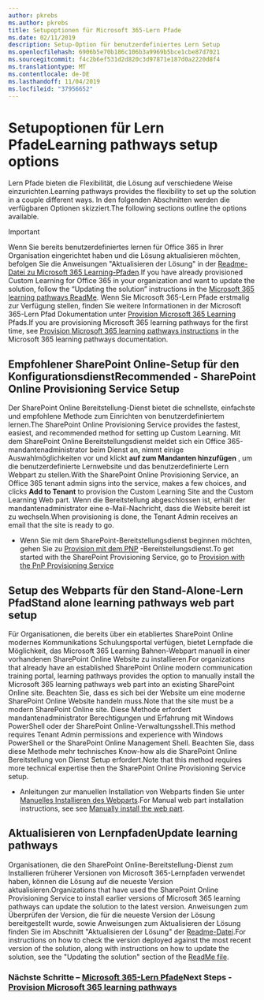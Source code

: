 ```yaml
---
author: pkrebs
ms.author: pkrebs
title: Setupoptionen für Microsoft 365-Lern Pfade
ms.date: 02/11/2019
description: Setup-Option für benutzerdefiniertes Lern Setup
ms.openlocfilehash: 6906b5e70b186c106b3a9969b5bce1cbe87d7021
ms.sourcegitcommit: f4c2b6ef531d2d820c3d97871e187d0a2220d8f4
ms.translationtype: MT
ms.contentlocale: de-DE
ms.lasthandoff: 11/04/2019
ms.locfileid: "37956652"
---
```

# <a name="learning-pathways-setup-options"></a><span data-ttu-id="85a3b-103">Setupoptionen für Lern Pfade</span><span class="sxs-lookup"><span data-stu-id="85a3b-103">Learning pathways setup options</span></span>
<span data-ttu-id="85a3b-104">Lern Pfade bieten die Flexibilität, die Lösung auf verschiedene Weise einzurichten.</span><span class="sxs-lookup"><span data-stu-id="85a3b-104">Learning pathways provides the flexibility to set up the solution in a couple different ways.</span></span> <span data-ttu-id="85a3b-105">In den folgenden Abschnitten werden die verfügbaren Optionen skizziert.</span><span class="sxs-lookup"><span data-stu-id="85a3b-105">The following sections outline the options available.</span></span>

> [!IMPORTANT]
> <span data-ttu-id="85a3b-106">Wenn Sie bereits benutzerdefiniertes lernen für Office 365 in Ihrer Organisation eingerichtet haben und die Lösung aktualisieren möchten, befolgen Sie die Anweisungen "Aktualisieren der Lösung" in der [Readme-Datei zu Microsoft 365 Learning-Pfaden](https://github.com/pnp/custom-learning-office-365).</span><span class="sxs-lookup"><span data-stu-id="85a3b-106">If you have already provisioned Custom Learning for Office 365 in your organization and want to update the solution, follow the “Updating the solution” instructions in the [Microsoft 365 learning pathways ReadMe](https://github.com/pnp/custom-learning-office-365).</span></span> <span data-ttu-id="85a3b-107">Wenn Sie Microsoft 365-Lern Pfade erstmalig zur Verfügung stellen, finden Sie weitere Informationen in der Microsoft 365-Lern Pfad Dokumentation unter [Provision Microsoft 365 Learning]( https://docs.microsoft.com/en-us/office365/customlearning/custom_provision) Pfads.</span><span class="sxs-lookup"><span data-stu-id="85a3b-107">If you are provisioning Microsoft 365 learning pathways for the first time, see [Provision Microsoft 365 learning pathways instructions]( https://docs.microsoft.com/en-us/office365/customlearning/custom_provision) in the Microsoft 365 learning pathways documentation.</span></span>  


## <a name="recommended---sharepoint-online-provisioning-service-setup"></a><span data-ttu-id="85a3b-108">Empfohlener SharePoint Online-Setup für den Konfigurationsdienst</span><span class="sxs-lookup"><span data-stu-id="85a3b-108">Recommended - SharePoint Online Provisioning Service Setup</span></span> 
<span data-ttu-id="85a3b-109">Der SharePoint Online Bereitstellung-Dienst bietet die schnellste, einfachste und empfohlene Methode zum Einrichten von benutzerdefiniertem lernen.</span><span class="sxs-lookup"><span data-stu-id="85a3b-109">The SharePoint Online Provisioning Service provides the fastest, easiest, and recommended method for setting up Custom Learning.</span></span> <span data-ttu-id="85a3b-110">Mit dem SharePoint Online Bereitstellungsdienst meldet sich ein Office 365-mandantenadministrator beim Dienst an, nimmt einige Auswahlmöglichkeiten vor und klickt **auf zum Mandanten hinzufügen** , um die benutzerdefinierte Lernwebsite und das benutzerdefinierte Lern Webpart zu stellen.</span><span class="sxs-lookup"><span data-stu-id="85a3b-110">With the SharePoint Online Provisioning Service, an Office 365 tenant admin signs into the service, makes a few choices, and clicks **Add to Tenant** to provision the Custom Learning Site and the Custom Learning Web part.</span></span> <span data-ttu-id="85a3b-111">Wenn die Bereitstellung abgeschlossen ist, erhält der mandantenadministrator eine e-Mail-Nachricht, dass die Website bereit ist zu wechseln.</span><span class="sxs-lookup"><span data-stu-id="85a3b-111">When provisioning is done, the Tenant Admin receives an email that the site is ready to go.</span></span> 

- <span data-ttu-id="85a3b-112">Wenn Sie mit dem SharePoint-Bereitstellungsdienst beginnen möchten, gehen Sie zu [Provision mit dem PNP](custom_provision.md) -Bereitstellungsdienst.</span><span class="sxs-lookup"><span data-stu-id="85a3b-112">To get started with the SharePoint Provisioning Service, go to [Provision with the PnP Provisioning Service](custom_provision.md)</span></span>   

## <a name="stand-alone-learning-pathways-web-part-setup"></a><span data-ttu-id="85a3b-113">Setup des Webparts für den Stand-Alone-Lern Pfad</span><span class="sxs-lookup"><span data-stu-id="85a3b-113">Stand alone learning pathways web part setup</span></span>
<span data-ttu-id="85a3b-114">Für Organisationen, die bereits über ein etabliertes SharePoint Online modernes Kommunikations Schulungsportal verfügen, bietet Lernpfade die Möglichkeit, das Microsoft 365 Learning Bahnen-Webpart manuell in einer vorhandenen SharePoint Online Website zu installieren.</span><span class="sxs-lookup"><span data-stu-id="85a3b-114">For organizations that already have an established SharePoint Online modern communication training portal, learning pathways provides the option to manually install the Microsoft 365 learning pathways web part into an existing SharePoint Online site.</span></span> <span data-ttu-id="85a3b-115">Beachten Sie, dass es sich bei der Website um eine moderne SharePoint Online Website handeln muss.</span><span class="sxs-lookup"><span data-stu-id="85a3b-115">Note that the site must be a modern SharePoint Online site.</span></span> <span data-ttu-id="85a3b-116">Diese Methode erfordert mandantenadministrator Berechtigungen und Erfahrung mit Windows PowerShell oder der SharePoint Online-Verwaltungsshell.</span><span class="sxs-lookup"><span data-stu-id="85a3b-116">This method requires Tenant Admin permissions and experience with Windows PowerShell or the SharePoint Online Management Shell.</span></span> <span data-ttu-id="85a3b-117">Beachten Sie, dass diese Methode mehr technisches Know-how als die SharePoint Online Bereitstellung von Dienst Setup erfordert.</span><span class="sxs-lookup"><span data-stu-id="85a3b-117">Note that this method requires more technical expertise then the SharePoint Online Provisioning Service setup.</span></span>

- <span data-ttu-id="85a3b-118">Anleitungen zur manuellen Installation von Webparts finden Sie unter [Manuelles Installieren des Webparts](custom_manualsetup.md).</span><span class="sxs-lookup"><span data-stu-id="85a3b-118">For Manual web part installation instructions, see see [Manually install the web part](custom_manualsetup.md).</span></span> 

## <a name="update-learning-pathways"></a><span data-ttu-id="85a3b-119">Aktualisieren von Lernpfaden</span><span class="sxs-lookup"><span data-stu-id="85a3b-119">Update learning pathways</span></span>
<span data-ttu-id="85a3b-120">Organisationen, die den SharePoint Online-Bereitstellung-Dienst zum Installieren früherer Versionen von Microsoft 365-Lernpfaden verwendet haben, können die Lösung auf die neueste Version aktualisieren.</span><span class="sxs-lookup"><span data-stu-id="85a3b-120">Organizations that have used the SharePoint Online Provisioning Service to install earlier versions of Microsoft 365 learning pathways can update the solution to the latest version.</span></span> <span data-ttu-id="85a3b-121">Anweisungen zum Überprüfen der Version, die für die neueste Version der Lösung bereitgestellt wurde, sowie Anweisungen zum Aktualisieren der Lösung finden Sie im Abschnitt "Aktualisieren der Lösung" der [Readme-Datei](https://github.com/pnp/custom-learning-office-365/blob/master/README.md).</span><span class="sxs-lookup"><span data-stu-id="85a3b-121">For instructions on how to check the version deployed against the most recent version of the solution, along with instructions on how to update the solution, see the "Updating the solution" section of the [ReadMe file](https://github.com/pnp/custom-learning-office-365/blob/master/README.md).</span></span>

### <a name="next-steps---provision-microsoft-365-learning-pathwayscustom_provisionmd"></a><span data-ttu-id="85a3b-122">Nächste Schritte – [Microsoft 365-Lern Pfade](custom_provision.md)</span><span class="sxs-lookup"><span data-stu-id="85a3b-122">Next Steps - [Provision Microsoft 365 learning pathways](custom_provision.md)</span></span>
